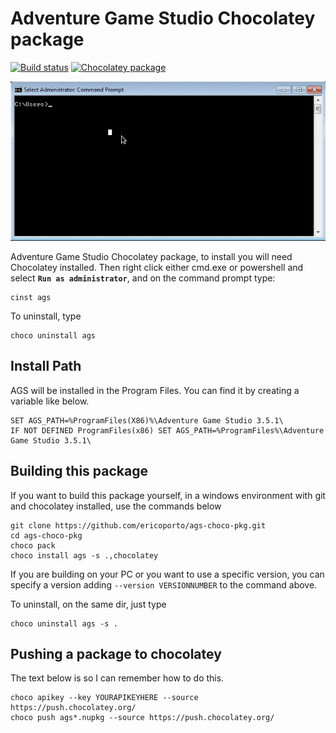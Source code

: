 ﻿# Adventure Game Studio Chocolatey package

[![Build status](https://ci.appveyor.com/api/projects/status/2b3lo589gc4imbah/branch/main?svg=true)](https://ci.appveyor.com/project/ericoporto/ags-choco-pkg/branch/main)
[![Chocolatey package](https://repology.org/badge/version-for-repo/chocolatey/ags-adventuregamestudio.svg)](https://repology.org/project/ags-adventuregamestudio/versions)

![](cinst_ags.gif)

Adventure Game Studio Chocolatey package, to install you will need Chocolatey 
installed. Then right click either cmd.exe or powershell and select
**`Run as administrator`**, and on the command prompt type:

    cinst ags

To uninstall, type

    choco uninstall ags

## Install Path

AGS will be installed in the Program Files. You can find it by creating a 
variable like below.

    SET AGS_PATH=%ProgramFiles(X86)%\Adventure Game Studio 3.5.1\
    IF NOT DEFINED ProgramFiles(x86) SET AGS_PATH=%ProgramFiles%\Adventure Game Studio 3.5.1\

## Building this package

If you want to build this package yourself, in a windows environment with git 
and chocolatey installed, use the commands below

    git clone https://github.com/ericoporto/ags-choco-pkg.git
    cd ags-choco-pkg
    choco pack
    choco install ags -s .,chocolatey
	
If you are building on your PC or you want to use a specific version, you can specify a version adding `--version VERSIONNUMBER` to the command above.
    
To uninstall, on the same dir, just type

    choco uninstall ags -s .
 
## Pushing a package to chocolatey

The text below is so I can remember how to do this.
```
choco apikey --key YOURAPIKEYHERE --source https://push.chocolatey.org/
choco push ags*.nupkg --source https://push.chocolatey.org/
```
